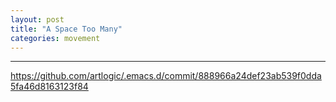 ```yaml
---
layout: post
title: "A Space Too Many"
categories: movement
---
```


***

https://github.com/artlogic/.emacs.d/commit/888966a24def23ab539f0dda5fa46d8163123f84
